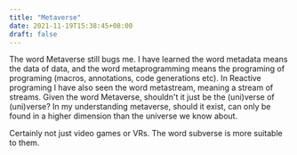 ```yaml
---
title: "Metaverse"
date: 2021-11-19T15:38:45+08:00
draft: false
---
```


The word Metaverse still bugs me. I have learned the word metadata means the data of data, and the word metaprogramming means the programing of programing (macros, annotations, code generations etc). In Reactive programing I have also seen the word metastream, meaning a stream of streams. Given the word Metaverse, shouldn't it just be the (uni)verse of (uni)verse? In my understanding metaverse, should it exist, can only be found in a higher dimension than the universe we know about. 

Certainly not just video games or VRs. The word subverse is more suitable to them. 